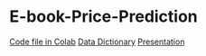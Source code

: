 # E-book-Price-Prediction
[Code file in Colab](https://colab.research.google.com/drive/1kcvPJ5ZsmygGSTWcjERS5x4JGOkEafRZ?usp=drive_link)
[Data Dictionary](https://docs.google.com/document/d/1DULiqWl3-3FAKyvt4CB0cTjCgta8fAD0gAa04Iwn8fA/edit?usp=sharing)
[Presentation](https://docs.google.com/presentation/d/1zhEOGmHcPyVbf2tvy2lDd6jS9KP1w2HJsVdFSL3gBUs/edit?usp=drive_link)
